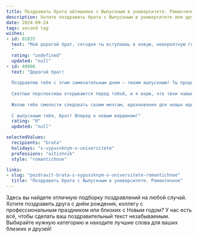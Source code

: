 ```yaml
---
title: Поздравить брата айтишника с Выпускным в университете. Романтичное
description: Хотите поздравить брата с Выпускным в университете или другим праздником? Наш ИИ создаст незабываемое поздравление, а вы обязательно выделитесь среди других.  
date: 2024-09-24
tags: second tag
wishes:
- id: 81835
  text: "Мой дорогой брат, сегодня ты вступаешь в новую, невероятную главу своей жизни! Выпускной – это не точка, а начало твоего блестящего пути в мире высоких технологий. Пусть твой талант, креативность и страсть к программированию освещают тебе дорогу, ведущую к вершинам успеха! Я бесконечно горжусь тобой и верю, что ты покоришь любые вершины. С Днем Выпуска, милый брат!
  "
  rating: "undefined"
  updated: "null"
- id: 40906
  text: "Дорогой брат!
  
  Поздравляю тебя с этим замечательным днем — твоим выпускным! Ты проделал огромный путь, наполненный знаниями, открытиями и новыми свершениями. Сегодня ты не просто айтишник, ты — архитектор будущего, создающий мир, где фантазия становится реальностью.
  
  Светлые перспективы открываются перед тобой, и я верю, что твои навыки и креативность помогут тебе достигнуть высот, о которых ты мечтаешь. Пусть каждый код, который ты пишешь, становится шагом к достижению твоих целей, а каждый проект — поводом для гордости.
  
  Желаю тебе смелости следовать своим мечтам, вдохновения для новых идей и незабываемых моментов на этом увлекательном пути. Пусть любовь к своему делу и верные друзья всегда будут рядом.
  
  С выпускным тебя, брат! Вперед к новым вершинам!"
  rating: "0"
  updated: "null"

selectedValues:
  recipients: "brata"
  holidays: "s-vypussknym-v-universitete"
  professions: "aitishnik"
  style: "romantichnoe"

links:
- slug: "pozdravit-brata-s-vypussknym-v-universitete-romantichnoe"
  title: "Поздравить брата с Выпускным в университете. Романтичное"
---
```


Здесь вы найдете отличную подборку поздравлений на любой случай. 
Хотите поздравить друга с днём рождения, коллегу с профессиональным праздником или близких с Новым годом? У нас есть всё, чтобы сделать ваш поздравительный текст незабываемым. Выбирайте нужную категорию и находите лучшие слова для ваших близких и друзей!

